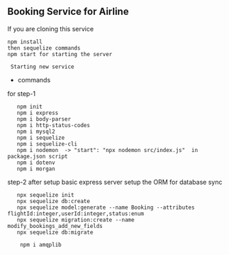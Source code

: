 ## Booking Service for Airline
If you are cloning this service
```  
npm install
then sequelize commands 
npm start for starting the server
```
` Starting new service`

 - commands
 
 for step-1
 ```
    npm init
    npm i express
    npm i body-parser
    npm i http-status-codes
    npm i mysql2
    npm i sequelize
    npm i sequelize-cli
    npm i nodemon  -> "start": "npx nodemon src/index.js"  in package.json script
    npm i dotenv
    npm i morgan
```
 step-2 after setup basic express server setup the ORM for database sync
 ```
    npx sequelize init
    npx sequelize db:create
    npx sequelize model:generate --name Booking --attributes flightId:integer,userId:integer,status:enum
    npx sequelize migration:create --name modify_bookings_add_new_fields
    npx sequelize db:migrate
```
```
    npm i amqplib
```
